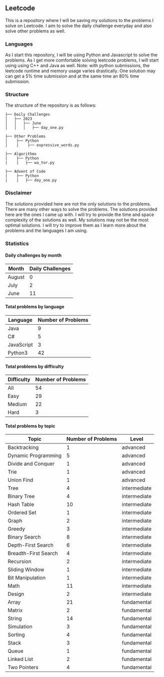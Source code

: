 ## Leetcode
This is a repository where I will be saving my solutions to the problems I solve on Leetcode. 
I aim to solve the daily challenge everyday and also solve other problems as well.

### Languages
As I start this repository, I will be using Python and Javascript to solve the problems. As I get more comfortable solving leetcode problems, I will start using using C++ and Java as well.
Note: with python submissions, the leetcode runtime and memory usage varies drastically. One solution may can get a 5% time submission and at the same time an 80% time submission.

### Structure
The structure of the repository is as follows:
```
├── Daily Challenges
│   ├── 2023
│   │   ├── June
│   │   │   ├── day_one.py

├── Other Problems
|    ├── Python
│    |    ├── expressive_words.py

├── Algorithms
|    ├── Python
|    |   ├── wa_tor.py

├── Advent of Code
|    ├── Python
|    |   ├── day_one.py

```

### Disclaimer
The solutions provided here are not the only solutions to the problems. There are many other ways to solve the problems. The solutions provided here are the ones I came up with. I will try to provide the time and space complexity of the solutions as well.
My solutions may not be the most optimal solutions. I will try to improve them as I learn more about the problems and the languages I am using.




















### Statistics
#### Daily challenges by month
| Month   |   Daily Challenges |
|---------|--------------------|
| August  |                  0 |
| July    |                  2 |
| June    |                 11 |

#### Total problems by language
| Language   |   Number of Problems |
|------------|----------------------|
| Java       |                    9 |
| C#         |                    5 |
| JavaScript |                    3 |
| Python3    |                   42 |

#### Total problems by difficulty
| Difficulty   |   Number of Problems |
|--------------|----------------------|
| All          |                   54 |
| Easy         |                   29 |
| Medium       |                   22 |
| Hard         |                    3 |

#### Total problems by topic
| Topic                |   Number of Problems | Level        |
|----------------------|----------------------|--------------|
| Backtracking         |                    1 | advanced     |
| Dynamic Programming  |                    5 | advanced     |
| Divide and Conquer   |                    1 | advanced     |
| Trie                 |                    1 | advanced     |
| Union Find           |                    1 | advanced     |
| Tree                 |                    4 | intermediate |
| Binary Tree          |                    4 | intermediate |
| Hash Table           |                   10 | intermediate |
| Ordered Set          |                    1 | intermediate |
| Graph                |                    2 | intermediate |
| Greedy               |                    3 | intermediate |
| Binary Search        |                    8 | intermediate |
| Depth-First Search   |                    6 | intermediate |
| Breadth-First Search |                    4 | intermediate |
| Recursion            |                    2 | intermediate |
| Sliding Window       |                    1 | intermediate |
| Bit Manipulation     |                    1 | intermediate |
| Math                 |                   11 | intermediate |
| Design               |                    2 | intermediate |
| Array                |                   21 | fundamental  |
| Matrix               |                    2 | fundamental  |
| String               |                   14 | fundamental  |
| Simulation           |                    3 | fundamental  |
| Sorting              |                    4 | fundamental  |
| Stack                |                    3 | fundamental  |
| Queue                |                    1 | fundamental  |
| Linked List          |                    2 | fundamental  |
| Two Pointers         |                    4 | fundamental  |